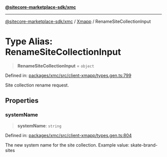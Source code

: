 [**@sitecore-marketplace-sdk/xmc**](../../../../README.md)

***

[@sitecore-marketplace-sdk/xmc](../../../../README.md) / [Xmapp](../README.md) / RenameSiteCollectionInput

# Type Alias: RenameSiteCollectionInput

> **RenameSiteCollectionInput** = `object`

Defined in: [packages/xmc/src/client-xmapp/types.gen.ts:799](https://github.com/Sitecore/marketplace-sdk/blob/main/packages/xmc/src/client-xmapp/types.gen.ts#L799)

Site collection rename request.

## Properties

### systemName

> **systemName**: `string`

Defined in: [packages/xmc/src/client-xmapp/types.gen.ts:804](https://github.com/Sitecore/marketplace-sdk/blob/main/packages/xmc/src/client-xmapp/types.gen.ts#L804)

The new system name for the site collection.
Example value: skate-brand-sites
